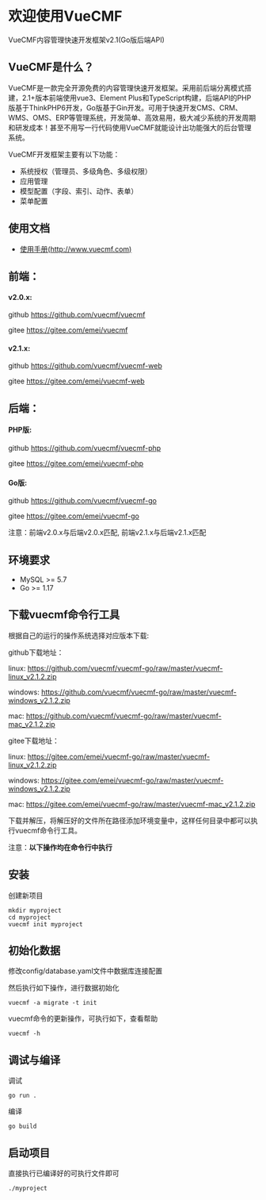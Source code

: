 # 欢迎使用VueCMF

VueCMF内容管理快速开发框架v2.1(Go版后端API)

## VueCMF是什么？
VueCMF是一款完全开源免费的内容管理快速开发框架。采用前后端分离模式搭建，2.1+版本前端使用vue3、Element Plus和TypeScript构建，后端API的PHP版基于ThinkPHP6开发，Go版基于Gin开发。可用于快速开发CMS、CRM、WMS、OMS、ERP等管理系统，开发简单、高效易用，极大减少系统的开发周期和研发成本！甚至不用写一行代码使用VueCMF就能设计出功能强大的后台管理系统。

VueCMF开发框架主要有以下功能：

+ 系统授权（管理员、多级角色、多级权限）
+ 应用管理
+ 模型配置（字段、索引、动作、表单）
+ 菜单配置

## 使用文档

+ [使用手册(http://www.vuecmf.com)](http://www.vuecmf.com/)


## 前端：
#### v2.0.x:
github https://github.com/vuecmf/vuecmf

gitee  https://gitee.com/emei/vuecmf

#### v2.1.x:
github https://github.com/vuecmf/vuecmf-web

gitee https://gitee.com/emei/vuecmf-web


## 后端：

#### PHP版:
github https://github.com/vuecmf/vuecmf-php

gitee https://gitee.com/emei/vuecmf-php

#### Go版:
github https://github.com/vuecmf/vuecmf-go

gitee https://gitee.com/emei/vuecmf-go

注意：前端v2.0.x与后端v2.0.x匹配, 前端v2.1.x与后端v2.1.x匹配


## 环境要求
* MySQL >= 5.7
* Go >= 1.17

## 下载vuecmf命令行工具
根据自己的运行的操作系统选择对应版本下载:

github下载地址：

linux:  https://github.com/vuecmf/vuecmf-go/raw/master/vuecmf-linux_v2.1.2.zip

windows: https://github.com/vuecmf/vuecmf-go/raw/master/vuecmf-windows_v2.1.2.zip

mac: https://github.com/vuecmf/vuecmf-go/raw/master/vuecmf-mac_v2.1.2.zip

gitee下载地址：

linux:  https://gitee.com/emei/vuecmf-go/raw/master/vuecmf-linux_v2.1.2.zip

windows: https://gitee.com/emei/vuecmf-go/raw/master/vuecmf-windows_v2.1.2.zip

mac: https://gitee.com/emei/vuecmf-go/raw/master/vuecmf-mac_v2.1.2.zip

下载并解压，将解压好的文件所在路径添加环境变量中，这样任何目录中都可以执行vuecmf命令行工具。

注意：**以下操作均在命令行中执行**

## 安装

创建新项目

~~~
mkdir myproject
cd myproject
vuecmf init myproject
~~~


## 初始化数据

修改config/database.yaml文件中数据库连接配置

然后执行如下操作，进行数据初始化

```
vuecmf -a migrate -t init
```
vuecmf命令的更新操作，可执行如下，查看帮助
```
vuecmf -h
```

## 调试与编译
调试
~~~
go run .
~~~
编译
~~~
go build
~~~

## 启动项目
直接执行已编译好的可执行文件即可
~~~
./myproject
~~~




